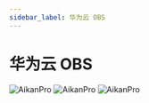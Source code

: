 ```yaml
---
sidebar_label: 华为云 OBS
---
```


# 华为云 OBS

<a target="_blank" rel="noopener noreferrer">
<img  src="/img/example/huawei-01.png"    alt="AikanPro"/> </a>
<a target="_blank" rel="noopener noreferrer">
<img  src="/img/example/huawei-02.png"    alt="AikanPro"/> </a>
<a target="_blank" rel="noopener noreferrer">
<img  src="/img/example/huawei-03.png"    alt="AikanPro"/> </a>
